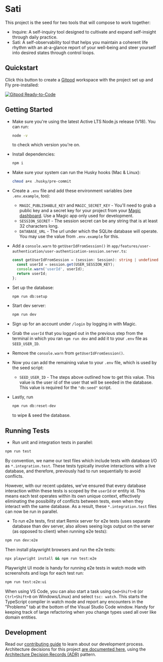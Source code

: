 # Sati

This project is the seed for two tools that will compose to work together:

- Inquire: A self-inquiry tool designed to cultivate and expand self-insight through daily practice.
- Sati: A self-observability tool that helps you maintain a coherent life rhythm with an at-a-glance report of your well-being and steer yourself into desired states through control loops.

## Quickstart

Click this button to create a [Gitpod](https://gitpod.io) workspace with the project set up and Fly pre-installed:

[![Gitpod Ready-to-Code](https://img.shields.io/badge/Gitpod-Ready--to--Code-blue?logo=gitpod)](https://gitpod.io/from-referrer/)

## Getting Started

- Make sure you're using the latest Active LTS Node.js release (V18). You can run:

  ```sh
  node -v
  ```

  to check which version you're on.

- Install dependencies:

  ```sh
  npm i
  ```

- Make sure your system can run the Husky hooks (Mac & Linux):

  ```sh
  chmod a+x .husky/pre-commit
  ```

- Create a `.env` file and add these environment variables (see `.env.example`, too):

  - `MAGIC_PUBLISHABLE_KEY` and `MAGIC_SECRET_KEY` - You'll need to grab a public key and a secret key for your project from your [Magic dashboard](https://magic.link). Use a Magic app only used for development.
  - `SESSION_SECRET` - The session secret can be any string that is at least 32 characters long.
  - `DATABASE_URL` - The url under which the SQLite database will operate. You may use the value from `.env.example` for this.

- Add a `console.warn` to `getUserIdFromSession()` in `app/features/user-authentication/user-authentication-session.server.ts`:

  ```ts
  const getUserIdFromSession = (session: Session): string | undefined => {
    const userId = session.get(USER_SESSION_KEY);
    console.warn('userId', userId);
    return userId;
  };
  ```

- Set up the database:

  ```sh
  npm run db:setup
  ```

- Start dev server:

  ```sh
  npm run dev
  ```

- Sign up for an account under `/login` by logging in with Magic.

- Grab the `userId` that you logged out in the previous step from the terminal in which you ran `npm run dev` and add it to your `.env` file as `SEED_USER_ID`.

- Remove the `console.warn` from `getUserIdFromSession()`.

- Now you can add the remaining value to your `.env` file, which is used by the seed script:

  - `SEED_USER_ID` - The steps above outlined how to get this value. This value
    is the user id of the user that will be seeded in the database. This value
    is required for the `"db:seed"` script.

- Lastly, run

  ```sh
  npm run db:reset-dev
  ```

  to wipe & seed the database.

## Running Tests

- Run unit and integration tests in parallel:

```sh
npm run test
```

By convention, we name our test files which include tests with database I/O as `*.integration.test`. These tests typically involve interactions with a live database, and therefore, previously had to run sequentially to avoid conflicts.

However, with our recent updates, we've ensured that every database interaction within these tests is scoped by the `userId` or entity id. This means each test operates within its own unique context, effectively eliminating the possibility of conflicts between tests, even when they interact with the same database. As a result, these `*.integration.test` files can now be run in parallel.

- To run e2e tests, first start Remix server for e2e tests (uses separate database than dev server, also allows seeing logs output on the server (as opposed to client) when running e2e tests):

```sh
npm run dev:e2e
```

Then install playwright browsers and run the e2e tests:

```sh
npx playwright install && npm run test:e2e
```

Playwright UI mode is handy for running e2e tests in watch mode with screenshots and logs for each test run:

```sh
npm run test:e2e:ui
```

When using VS Code, you can also start a task using `Cmd+Shift+B` (or `Ctrl+Shift+B` on Windows/Linux) and select `tsc: watch`. This starts the TypeScript compiler in watch mode and report any encounters in the "Problems" tab at the bottom of the Visual Studio Code window. Handy for keeping track of large refactoring when you change types used all over like domain entities.

## Development

Read our [contributing guide][contributing] to learn about our development process. Architecture decisions for this project [are documented here][adrs], using the [Architecture Decision Records (ADR)][adrs-pattern] pattern.

<!-- Links -->

[adrs-pattern]: http://thinkrelevance.com/blog/2011/11/15/documenting-architecture-decisions

<!-- Repo links -->

[adrs]: https://github.com/iulspop/inquire/tree/main/docs/adr
[contributing]: https://github.com/iulspop/inquire/blob/main/CONTRIBUTING.md
